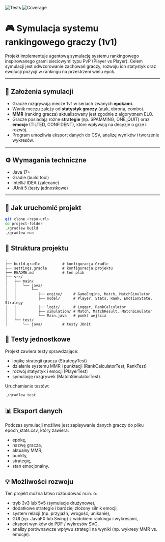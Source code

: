 ![Tests](https://github.com/ANOM0S/MatchmakingSystemSim/actions/workflows/build.yml/badge.svg)
![Coverage](https://https://app.codecov.io/gh/ANOM0S/MatchmakingSystemSim/branch/main/graph/badge.svg)

# 🎮 Symulacja systemu rankingowego graczy (1v1)

Projekt implementuje agentową symulację systemu rankingowego inspirowanego grami sieciowymi typu PvP (Player vs Player). Celem symulacji jest odwzorowanie zachowań graczy, rozwoju ich statystyk oraz ewolucji pozycji w rankingu na przestrzeni wielu epok.

---

## 📌 Założenia symulacji

- Gracze rozgrywają mecze 1v1 w seriach zwanych **epokami**.
- Wynik meczu zależy od **statystyk graczy** (atak, obrona, combo).
- **MMR** (ranking gracza) aktualizowany jest zgodnie z algorytmem ELO.
- Gracze posiadają różne **strategie** (np. SPAMMING, ONE_QUIT) oraz **emocje** (TILTED, CONFIDENT), które wpływają na decyzje o grze i rozwój.
- Program umożliwia eksport danych do CSV, analizę wyników i tworzenie wykresów.

---

## ⚙️ Wymagania techniczne

- Java 17+
- Gradle (build tool)
- IntelliJ IDEA (zalecane)
- JUnit 5 (testy jednostkowe)

---

## 🚀 Jak uruchomić projekt

```bash
git clone <repo-url>
cd project-folder
./gradlew build
./gradlew run
```
## 📁 Struktura projektu
```
.
├── build.gradle          # konfiguracja Gradle
├── settings.gradle       # konfiguracja projektu
├── README.md             # ten plik
├── src/
│   ├── main/
│   │   └── java/
|   |       └──
│   │          ├── engine/     # GameEngine, Match, MatchSimulator
│   │          ├── model/      # Player, Stats, Rank, EmotionState, Strategy
│   │          ├── logic/      # Logger, RankCalculator
│   │          ├── simulation/ # Match, MatchResult, MatchSimulator
│   │          └── Main.java   # punkt wejścia
│   └── test/
│       └── java/         # testy JUnit
```

## 🧪 Testy jednostkowe
Projekt zawiera testy sprawdzające:
- logikę strategii gracza (StrategyTest)
- działanie systemu MMR i punktacji (RankCalculatorTest, RankTest)
- rozwój statystyk i emocji (PlayerTest)
- symulację rozgrywek (MatchSimulatorTest)

Uruchamianie testów:
```bash
./gradlew test
```

## 📊 Eksport danych
Podczas symulacji możliwe jest zapisywanie danych graczy do pliku epoch_stats.csv, który zawiera:

- epokę,
- nazwę gracza,
- aktualny MMR,
- punkty,
- strategię,
- stan emocjonalny.

## 💡 Możliwości rozwoju
Ten projekt można łatwo rozbudować m.in. o:

- tryb 3v3 lub 5v5 (symulacje drużynowe),
- dodatkowe strategie i bardziej złożony silnik emocji,
- system relacji (np. przyjaźń, wrogość, unikanie),
- GUI (np. JavaFX lub Swing) z widokiem rankingu i wykresami,
- eksport wyników do PDF / wykresów SVG,
- analizy porównawcze wpływu strategii na wyniki (np. wykresy MMR vs. emocje).
